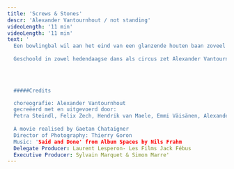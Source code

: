 ```yaml
---
title: 'Screws & Stones'
descr: 'Alexander Vantournhout / not standing'
videoLength: '11 min'
videoLength: '11 min'
text: '
  Een bowlingbal wil aan het eind van een glanzende houten baan zoveel mogelijk kegels omver stoten. Maar wat als je de gebruikelijke omgeving wegdenkt? Screws zet de verhouding tussen lichaam en object op zijn kop. Voorwerpen worden vastgemaakt aan het lichaam en bieden grip. Ze helpen om de performers in evenwicht te houden of net niet. Met behulp van ijssteigers, bowlingballen en antizwaartekrachtschoenen tarten de dansers in Screws de regels van de fysica.
  
  Geschoold in zowel hedendaagse dans als circus zet Alexander Vantournhout na het warm onthaalde Red Haired Men een volgende stap in zijn zoektocht naar het potentieel van fysieke limitaties en de relatie tussen performer en object. In Screws gidst hij je samen met vier dansers-acrobaten langs een parcours van microperformances: van korte solo’s en duetten tot puntige groepschoreografieën. Screws & Stones is een dansante kortfilm die inspiratie haalt uit de voorstelling Screws en gefilmd werd in de Parijse Conciergerie.
  

  ‍

  #####Credits

  choreografie: Alexander Vantournhout
  gecreëerd met en uitgevoerd door:
  Petra Steindl, Felix Zech, Hendrik van Maele, Emmi Väisänen, Alexander Vantournhout
  
  A movie realised by Gaetan Chataigner
  Director of Photography: Thierry Goron
  Music: 'Said and Done' from Album Spaces by Nils Frahm
  Delegate Producer: Laurent Lesperon- Les Films Jack Fébus
  Executive Producer: Sylvain Marquet & Simon Marre'
---
```

